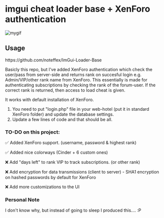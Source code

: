<h1>imgui cheat loader base + XenForo authentication</h1>

![mygif](https://user-images.githubusercontent.com/129604052/235542905-78255494-d7f3-43f7-9c68-5fa298ca6646.gif)

<h2>Usage</h2>
https://github.com/noteffex/ImGui-Loader-Base

Basicly this repo, but I've added XenForo authentication which check the user/pass from server-side and returns rank on succesful login e.g. Admin/VIP/other rank name from XenForo. This essentially is made for authenticating subscriptions by checking the rank of the forum-user. If the correct rank is returned, then access to load cheat is given.

It works with default installation of XenForo.

1. You need to put "login.php" file in your web-hotel (put it in standard XenForo folder) and update the database settings. 
2. Update a few lines of code and that should be all.

<h3>TO-DO on this project:</h3>
  ✅ Added XenForo support. (username, password & highest rank)
  
  ✅ Added nice colorways (Cinder + 6 custom ones)
  
  ❌ Add "days left" to rank VIP to track subscriptions. (or other rank)
  
  ❌ Add encryption for data transmissions (client to server) - SHA1 encryption on hashed passwords by default for XenForo
  
  ❌ Add more customizations to the UI

<h3>Personal Note</h3>

I don't know why, but instead of going to sleep I produced this.... :P
